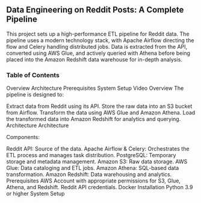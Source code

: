 ## Data Engineering on Reddit Posts: A Complete Pipeline

This project sets up a high-performance ETL pipeline for Reddit data. The pipeline uses a modern technology stack, with Apache Airflow directing the flow and Celery handling distributed jobs. Data is extracted from the API, converted using AWS Glue, and actively queried with Athena before being placed into the Amazon Redshift data warehouse for in-depth analysis.

### Table of Contents
Overview
Architecture
Prerequisites
System Setup
Video
Overview
The pipeline is designed to:

Extract data from Reddit using its API.
Store the raw data into an S3 bucket from Airflow.
Transform the data using AWS Glue and Amazon Athena.
Load the transformed data into Amazon Redshift for analytics and querying.
Architecture
Architecture

Components:

Reddit API: Source of the data.
Apache Airflow & Celery: Orchestrates the ETL process and manages task distribution.
PostgreSQL: Temporary storage and metadata management.
Amazon S3: Raw data storage.
AWS Glue: Data cataloging and ETL jobs.
Amazon Athena: SQL-based data transformation.
Amazon Redshift: Data warehousing and analytics.
Prerequisites
AWS Account with appropriate permissions for S3, Glue, Athena, and Redshift.
Reddit API credentials.
Docker Installation
Python 3.9 or higher
System Setup

